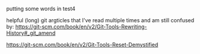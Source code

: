 putting some words in test4


helpful (long) git argticles that I've read multiple times and am still confused by:
https://git-scm.com/book/en/v2/Git-Tools-Rewriting-History#_git_amend

https://git-scm.com/book/en/v2/Git-Tools-Reset-Demystified

